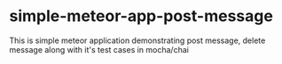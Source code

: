 # simple-meteor-app-post-message
This is simple meteor application demonstrating post message, delete message along with it's test cases in mocha/chai 
